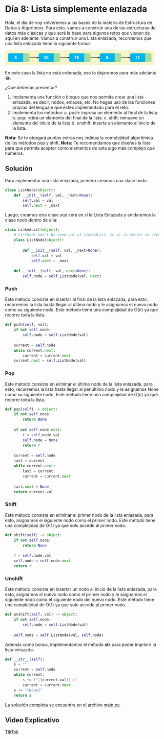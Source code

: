 # Día 8: Lista simplemente enlazada

Hola, el día de voy volveremos a las bases de la materia de Estructura de Datos y Algoritmos.
Para esto, vamos a construir una de las estructuras de datos más clásicas y que será la base para algunos retos que vienen de aquí en adelante.
Vamos a construir una Lista enlazada, recordemos que una lista enlazada tiene la siguiente forma:

![linked_list.png](linked_list.png)

En este caso la lista no está ordenada, eso lo dejaremos para más adelante 😂.

¿Qué deberías presentar?

1. Implementa una función o bloque que nos permita crear una lista enlazada, es decir, nodos, enlaces, etc. No hagas uso de las funciones propias del lenguaje que estés implementado para el reto.
2. Implementa los métodos:
    a. push: ingresa un elemento al final de la lista.
    b. pop: retira un elemento del final de la lista.
    c. shift: remueve un elemento del inicio de la lista
    d. unshift: inserta un elemento al inicio de la lista.

**Nota:** Se te otorgará puntos extras nos indicas la complejidad algorítmica de los métodos pop y shift.
**Nota:** Te recomendamos que diseñes la lista para que permita aceptar como elementos de esta algo más complejo que números.

## Solución

Para implementar una lista enlazada, primero creamos una clase nodo:

```python
class ListNode(object):
    def __init__(self, val, _next=None):
        self.val = val
        self.next = _next
```

Luego, creamos otra clase sqe será en sí la Lista Enlazada y anidaremos la clase nodo dentro de ella:

```python
class LinkedList(object):
    # ListNode won't be used out of LinkedList, so it is better to create an Inner Class
    class ListNode(object):

        def __init__(self, val, _next=None):
            self.val = val
            self.next = _next

    def __init__(self, val, next=None):
        self.node = self.ListNode(val, next)
```

### Push

Este método consiste en insertar al final de la lista enlazada, para esto, recorremos la lista hasta llegar al último nodo y le asignamos el nuevo nodo como su siguiente nodo. Este método tiene una complejidad de O(n) ya que recorre toda la lista.

```python
def push(self, val):
    if not self.node:
        self.node = self.ListNode(val)

    current = self.node
    while current.next:
        current = current.next
    current.next = self.ListNode(val)
```

### Pop

Este método consiste en eliminar el último nodo de la lista enlazada, para esto, recorremos la lista hasta llegar al penúltimo nodo y le asignamos None como su siguiente nodo. Este método tiene una complejidad de O(n) ya que recorre toda la lista.

```python
def pop(self) -> object:
    if not self.node:
        return None

    if not self.node.next:
        r = self.node.val
        self.node = None
        return r

    current = self.node
    last = current
    while current.next:
        last = current
        current = current.next

    last.next = None
    return current.val
```

### Shift

Este método consiste en eliminar el primer nodo de la lista enlazada, para esto, asignamos el siguiente nodo como el primer nodo. Este método tiene una complejidad de O(1) ya que solo accede al primer nodo.

```python
def shift(self) -> object:
    if not self.node:
        return None

    r = self.node.val
    self.node = self.node.next
    return r
```

### Unshift

Este método consiste en insertar un nodo al inicio de la lista enlazada, para esto, asignamos el nuevo nodo como el primer nodo y le asignamos el siguiente nodo como el siguiente nodo del nuevo nodo. Este método tiene una complejidad de O(1) ya que solo accede al primer nodo.

```python
def unshift(self, val) -> object:
    if not self.node:
        self.node = self.ListNode(val)

    self.node = self.ListNode(val, self.node)
```

Además como bonus, implementamos el método **str** para poder imprimir la lista enlazada:

```python
def __str__(self):
    s = ""
    current = self.node
    while current:
        s += f"[{current.val}]->"
        current = current.next
    s += "[None]"
    return s
```

La solución completa se encuentra en el archivo [main.py](main.py).

## Video Explicativo

[TikTok](https://www.tiktok.com/@crixodia/video/7151226834556964101)
